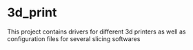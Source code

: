 # 3d_print

This project contains drivers for different 3d printers as well as configuration files for several slicing softwares